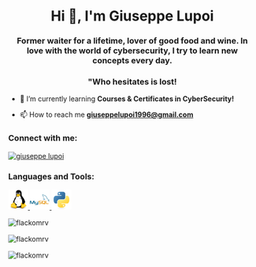 <h1 align="center">Hi 👋, I'm Giuseppe Lupoi</h1>
<h3 align="center">Former waiter for a lifetime, lover of good food and wine. In love with the world of cybersecurity, I try to learn new concepts every day. </h3>
<h3 align="center">"Who hesitates is lost! </h3>

- 🌱 I’m currently learning **Courses & Certificates in CyberSecurity!**

- 📫 How to reach me **giuseppelupoi1996@gmail.com**

<h3 align="left">Connect with me:</h3>
<p align="left">
<a href="https://www.linkedin.com/in/giuseppe-lupoi-9a71b52b2/" target="blank"><img align="center" src="https://raw.githubusercontent.com/rahuldkjain/github-profile-readme-generator/master/src/images/icons/Social/linked-in-alt.svg" alt="giuseppe lupoi" height="30" width="40" /></a>
</p>

<h3 align="left">Languages and Tools:</h3>
<p align="left"> <a href="https://www.linux.org/" target="_blank" rel="noreferrer"> <img src="https://raw.githubusercontent.com/devicons/devicon/master/icons/linux/linux-original.svg" alt="linux" width="40" height="40"/> </a> <a href="https://www.mysql.com/" target="_blank" rel="noreferrer"> <img src="https://raw.githubusercontent.com/devicons/devicon/master/icons/mysql/mysql-original-wordmark.svg" alt="mysql" width="40" height="40"/> </a> <a href="https://www.python.org" target="_blank" rel="noreferrer"> <img src="https://raw.githubusercontent.com/devicons/devicon/master/icons/python/python-original.svg" alt="python" width="40" height="40"/> </a> </p>

<p><img align="center" src="https://github-readme-stats.vercel.app/api/top-langs?username=flackomrv&show_icons=true&locale=en&layout=compact" alt="flackomrv" /></p>

<p><img align="center" src="https://github-readme-stats.vercel.app/api?username=flackomrv&show_icons=true&locale=en" alt="flackomrv" /></p>

<p><img align="center" src="https://github-readme-streak-stats.herokuapp.com/?user=flackomrv&" alt="flackomrv" /></p>
